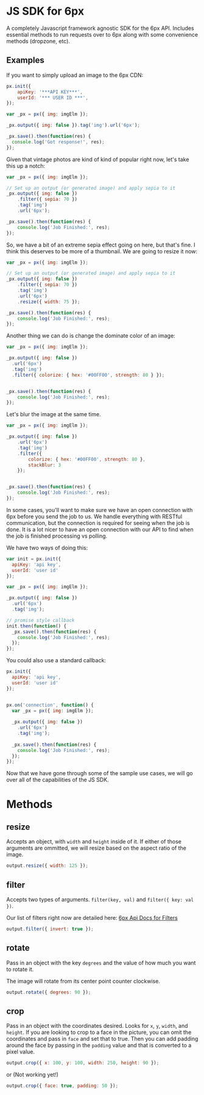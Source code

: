 JS SDK for 6px
==========

A completely Javascript framework agnostic SDK for the 6px API.  Includes essential methods to run requests over to 6px along with some convenience methods (dropzone, etc).

## Examples
If you want to simply upload an image to the 6px CDN:
```javascript
px.init({
	apiKey: '***API KEY***',
	userId: '*** USER ID ***',
});

var _px = px({ img: imgElm });

_px.output({ img: false }).tag('img').url('6px');

_px.save().then(function(res) {
  console.log('Got response!', res);
});
```

Given that vintage photos are kind of kind of popular right now, let's take this up a notch:
```javascript
var _px = px({ img: imgElm });

// Set up an output (or generated image) and apply sepia to it
_px.output({ img: false })
	.filter({ sepia: 70 })
	.tag('img')
	.url('6px');

_px.save().then(function(res) {
    console.log('Job Finished:', res);
});
```
So, we have a bit of an extreme sepia effect going on here, but that's fine.  I think this deserves to be more of a thumbnail.  We are going to resize it now:
```javascript
var _px = px({ img: imgElm });

// Set up an output (or generated image) and apply sepia to it
_px.output({ img: false })
	.filter({ sepia: 70 })
	.tag('img')
	.url('6px')
	.resize({ width: 75 });

_px.save().then(function(res) {
	console.log('Job Finished:', res);
});
```
Another thing we can do is change the dominate color of an image:
```javascript
var _px = px({ img: imgElm });

_px.output({ img: false })
  .url('6px')
  .tag('img')
  .filter({ colorize: { hex: '#00FF00', strength: 80 } });


_px.save().then(function(res) {
	console.log('Job Finished:', res);
});
```
Let's blur the image at the same time.
```javascript
var _px = px({ img: imgElm });

_px.output({ img: false })
    .url('6px')
	.tag('img')
	.filter({
		colorize: { hex: '#00FF00', strength: 80 },
		stackBlur: 3
	});


_px.save().then(function(res) {
	console.log('Job Finished:', res);
});
```

In some cases, you'll want to make sure we have an open connection with 6px before you send the job to us.  We handle everything with RESTful communication, but the connection is required for seeing when the job is done.  It is a lot nicer to have an open connection with our API to find when the job is finished processing vs polling.

We have two ways of doing this:
```javascript
var init = px.init({
  apiKey: 'api key',
  userId: 'user id'
});

var _px = px({ img: imgElm });

_px.output({ img: false })
  .url('6px')
  .tag('img');

// promise style callback
init.then(function() {
  _px.save().then(function(res) {
    console.log('Job Finished:', res);
  });
});
```

You could also use a standard callback:
```javascript
px.init({
  apiKey: 'api key',
  userId: 'user id'
});


px.on('connection', function() {
  var _px = px({ img: imgElm });
	
  _px.output({ img: false })
    .url('6px')
    .tag('img');
	
  _px.save().then(function(res) {
    console.log('Job Finished:', res);
  });
});
```


Now that we have gone through some of the sample use cases, we will go over all of the capabilities of the JS SDK.

# Methods
## resize
Accepts an object, with `width` and `height` inside of it.  If either of those arguments are ommitted, we will resize based on the aspect ratio of the image.

```javascript
output.resize({ width: 125 });
```

## filter
Accepts two types of arguments.  `filter(key, val)` and `filter({ key: val })`.

Our list of filters right now are detailed here: [6px Api Docs for Filters](https://github.com/6px-io/6px-api-docs#filter)

```javascript
output.filter({ invert: true });
```

## rotate
Pass in an object with the key `degrees` and the value of how much you want to rotate it.

The image will rotate from its center point counter clockwise.

```javascript
output.rotate({ degrees: 90 });
```

## crop
Pass in an object with the coordinates desired.  Looks for `x`, `y`, `width`, and `height`.  If you are looking to crop to a face in the picture, you can omit the coordinates and pass in `face` and set that to true.  Then you can add padding around the face by passing in the `padding` value and that is converted to a pixel value.

```javascript
output.crop({ x: 100, y: 100, width: 250, height: 90 });
```
or (Not working yet!)
```javascript
output.crop({ face: true, padding: 50 });
```
